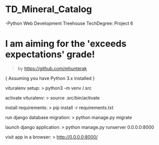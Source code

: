 # TD_Mineral_Catalog
-Python Web Development Treehouse TechDegree: Project 6

# I am aiming for the 'exceeds expectations' grade!

>by https://github.com/mhunterak

{ Assuming you have Python 3.x installed }

vituralenv setup:
	> python3 -m venv /.src

activate vituralenv:
	> source .src/bin/activate

install requirements:
	> pip install -r requirements.txt

run django database migration:
	> python manage.py migrate

launch django application:
	> python manage.py runserver 0.0.0.0:8000

visit app in a browser:
    > http://0.0.0.0:8000/ 
